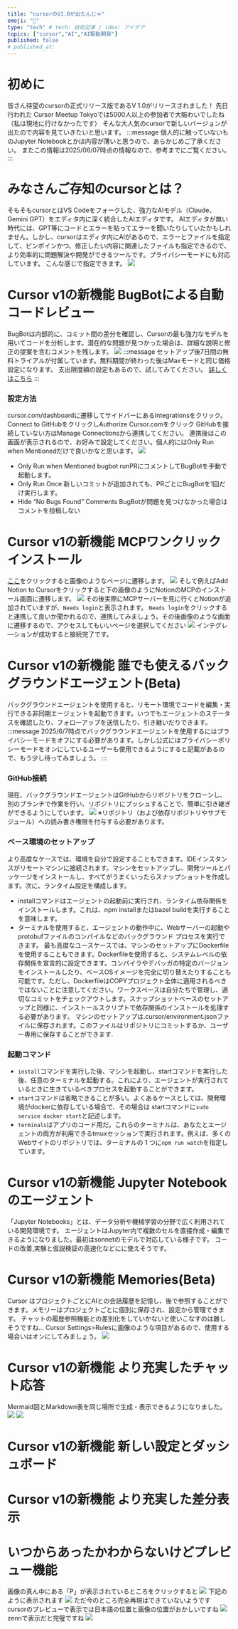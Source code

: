 ```yaml
---
title: "cursorのV1.0が出たんじゃ"
emoji: "📖"
type: "tech" # tech: 技術記事 / idea: アイデア
topics: ["cursor","AI","AI駆動開発"]
published: false
# published_at: 
---
```


# 初めに
皆さん待望のcursorの正式リリース版であるV 1.0がリリースされました！
先日行われた Cursor Meetup Tokyoでは5000人以上の参加者で大賑わいでしたね（私は現地に行けなかったです）
そんな大人気のcursorで新しいバージョンが出たので内容を見ていきたいと思います。
:::message
個人的に触っていないものJupyter Notebookとかは内容が薄いと思うので、あらかじめご了承ください。
またこの情報は2025/06/07時点の情報なので、参考までにご覧ください。
:::

# みなさんご存知のcursorとは？
そもそもcursorとはVS Codeをフォークした、強力なAIモデル（Claude、Gemini GPT）をエディタ内に深く統合したAIエディタです。
AIエディタが無い時代には、GPT等にコードとエラーを貼ってエラーを聞いたりしていたかもしれません。しかし、cursorはエディタ内にAIがあるので、エラーとファイルを指定して、ピンポインかつ、修正したい内容に関連したファイルも指定できるので、より効率的に問題解決や開発ができるツールです。プライバシーモードにも対応しています。
こんな感じで指定できます。
![](/images/cursor-update-v-1/image1.png)
# Cursor v1の新機能 BugBotによる自動コードレビュー
BugBotは内部的に、コミット間の差分を確認し、Cursorの最も強力なモデルを用いてコードを分析します。潜在的な問題が見つかった場合は、詳細な説明と修正の提案を含むコメントを残します。
![](/images/cursor-update-v-1/image6.png)
:::message
セットアップ後7日間の無料トライアルが付属しています。無料期間が終わった後はMaxモードと同じ価格設定になります。
支出限度額の設定もあるので、試してみてください。
[詳しくはこちら](https://docs.cursor.com/bugbot#pricing)
:::
### 設定方法
cursor.com/dashboardに遷移してサイドバーにあるIntegrationsをクリック。
Connect to GitHubをクリックしAuthorize Cursor.comをクリック
GitHubを接続していない方はManage Connectionsから連携してください。
連携後はこの画面が表示されるので、お好みで設定してください。個人的にはOnly Run when Mentionedだけで良いかなと思います。
![](/images/cursor-update-v-1/image7.png)
- Only Run when Mentioned
bugbot runPRにコメントしてBugBotを手動で起動します。
- Only Run Once
新しいコミットが追加されても、PRごとにBugBotを1回だけ実行します。
- Hide “No Bugs Found” Comments
BugBotが問題を見つけなかった場合はコメントを投稿しない

# Cursor v1の新機能 MCPワンクリックインストール
[ここ](https://docs.cursor.com/tools)をクリックすると画像のようなページに遷移します。
![](/images/cursor-update-v-1/image11.png)
そして例えばAdd Notion to Cursorをクリックすると下の画像のようにNotionのMCPのインストール画面に遷移します。
![](/images/cursor-update-v-1/image10.png)
その後実際にMCPサーバーを見に行くとNotionが追加されていますが、`Needs login`と表示されます。
`Needs login`をクリックすると連携して良いか聞かれるので、連携してみましょう。その後画像のような画面に遷移するので、アクセスしてもいいページを選択してください
![](/images/cursor-update-v-1/image12.png)
インテグレ―ションが成功すると接続完了です。

# Cursor v1の新機能 誰でも使えるバックグラウンドエージェント(Beta)
バックグラウンドエージェントを使用すると、リモート環境でコードを編集・実行できる非同期エージェントを起動できます。いつでもエージェントのステータスを確認したり、フォローアップを送信したり、引き継いだりできます。
:::message
2025/6/7時点でバックグラウンドエージェントを使用するにはプライバシーモードをオフにする必要があります。しかし公式にはプライバシーポリシーモードをオンにしているユーザーも使用できるようにすると記載があるので、もう少し待ってみましょう。
:::
### GitHub接続
現在、バックグラウンドエージェントはGitHubからリポジトリをクローンし、別のブランチで作業を行い、リポジトリにプッシュすることで、簡単に引き継ぎができるようにしています。
![](/images/cursor-update-v-1/image8.png)
※リポジトリ（および依存リポジトリやサブモジュール）への読み書き権限を付与する必要があります。
### ベース環境のセットアップ
より高度なケースでは、環境を自分で設定することもできます。IDEインスタンスがリモートマシンに接続されます。マシンをセットアップし、開発ツールとパッケージをインストールし、すべてがうまくいったらスナップショットを作成します。次に、ランタイム設定を構成します。
- installコマンドはエージェントの起動前に実行され、ランタイム依存関係をインストールします。これは、npm installまたはbazel buildを実行することを意味します。
- ターミナルを使用すると、エージェントの動作中に、Webサーバーの起動やprotobufファイルのコンパイルなどのバックグラウンド プロセスを実行できます。
最も高度なユースケースでは、マシンのセットアップにDockerfileを使用することもできます。Dockerfileを使用すると、システムレベルの依存関係を宣言的に設定できます。コンパイラやデバッガの特定のバージョンをインストールしたり、ベースOSイメージを完全に切り替えたりすることも可能です。ただし、DockerfileはCOPYプロジェクト全体に適用されるべきではないことに注意してください。ワークスペースは自分たちで管理し、適切なコミットをチェックアウトします。スナップショットベースのセットアップと同様に、インストールスクリプトで依存関係のインストールを処理する必要があります。
マシンのセットアップは.cursor/environment.jsonファイルに保存されます。このファイルはリポジトリにコミットするか、ユーザー専用に保存することができます.
### 起動コマンド
- `install`コマンドを実行した後、マシンを起動し、startコマンドを実行した後、任意のターミナルを起動する。これにより、エージェントが実行されているときに生きているべきプロセスを起動することができます。
- `start`コマンドは省略できることが多い。よくあるケースとしては、開発環境がdockerに依存している場合で、その場合は startコマンドに`sudo service docker start`と記述します。
- `terminals`はアプリのコード用だ。これらのターミナルは、あなたとエージェントの両方が利用できるtmuxセッションで実行されます。例えば、多くのWebサイトのリポジトリでは、ターミナルの 1 つに`npm run watch`を指定しています。

# Cursor v1の新機能 Jupyter Notebookのエージェント
「Jupyter Notebooks」とは、データ分析や機械学習の分野で広く利用されている開発環境です。
エージェントはJupyter内で複数のセルを直接作成・編集できるようになりました。最初はsonnetのモデルで対応している様子です。
コードの改善,実験と仮説検証の高速化などにに使えそうです。

# Cursor v1の新機能 Memories(Beta)
Cursor はプロジェクトごとにAIとの会話履歴を記憶し、後で参照することができます。メモリーはプロジェクトごとに個別に保存され、設定から管理できます。
チャットの履歴参照機能との差別化をしていかないと使いこなすのは難しそうですね…
Cursor Settings>Rulesに画像のような項目があるので、使用する場合いはオンにしてみましょう。
![](/images/cursor-update-v-1/image9.png)

# Cursor v1の新機能 より充実したチャット応答
Mermaid図とMarkdown表を同じ場所で生成・表示できるようになりました。
![](/images/cursor-update-v-1/image13.png)
![](/images/cursor-update-v-1/image14.png)

# Cursor v1の新機能 新しい設定とダッシュボード

# Cursor v1の新機能 より充実した差分表示

# いつからあったかわからないけどプレビュー機能
画像の真ん中にある「P」が表示されているところをクリックすると
![](/images/cursor-update-v-1/image2.png)
下記のように表示されます
![](/images/cursor-update-v-1/image3.png)
ただ今のところ完全再現はできていないようです
cursorのプレビューで表示では日本語の位置と画像の位置がおかしいですね
![](/images/cursor-update-v-1/image4.png)
zennで表示だと完璧ですね
![](/images/cursor-update-v-1/image5.png)